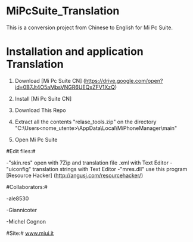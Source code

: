 # MiPcSuite_Translation

This is a conversion project from Chinese to English for Mi Pc Suite.

# Installation and application Translation

1) Download [Mi Pc Suite CN] (https://drive.google.com/open?id=0B7Jt4O5aMbsVNGR6UEQxZFV1XzQ)

2) Install [Mi Pc Suite CN]

1) Download This Repo

2) Extract all the contents "relase_tools.zip" on the directory "C:\Users\<nome_utente>\AppData\Local\MiPhoneManager\main"

3) Open Mi Pc Suite

#Edit files:#

-"skin.res" open with 7Zip and translation file .xml with Text Editor
-"uiconfig" translation strings with Text Editor
-"mres.dll" use this program [Resource Hacker] (http://angusj.com/resourcehacker/)


#Collaborators:#

-ale8530

-Giannicoter

-Michel Cognon

#Site:#
www.miui.it
